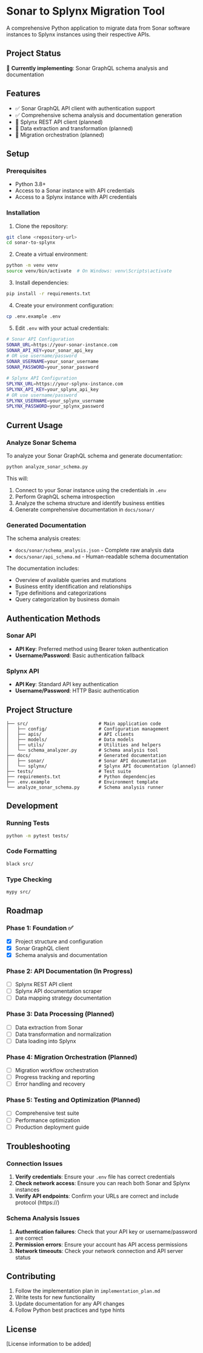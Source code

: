 # Sonar to Splynx Migration Tool

A comprehensive Python application to migrate data from Sonar software instances to Splynx instances using their respective APIs.

## Project Status

🚧 **Currently implementing**: Sonar GraphQL schema analysis and documentation

## Features

- ✅ Sonar GraphQL API client with authentication support
- ✅ Comprehensive schema analysis and documentation generation
- 🚧 Splynx REST API client (planned)
- 🚧 Data extraction and transformation (planned)
- 🚧 Migration orchestration (planned)

## Setup

### Prerequisites

- Python 3.8+
- Access to a Sonar instance with API credentials
- Access to a Splynx instance with API credentials

### Installation

1. Clone the repository:
```bash
git clone <repository-url>
cd sonar-to-splynx
```

2. Create a virtual environment:
```bash
python -m venv venv
source venv/bin/activate  # On Windows: venv\Scripts\activate
```

3. Install dependencies:
```bash
pip install -r requirements.txt
```

4. Create your environment configuration:
```bash
cp .env.example .env
```

5. Edit `.env` with your actual credentials:
```bash
# Sonar API Configuration
SONAR_URL=https://your-sonar-instance.com
SONAR_API_KEY=your_sonar_api_key
# OR use username/password
SONAR_USERNAME=your_sonar_username
SONAR_PASSWORD=your_sonar_password

# Splynx API Configuration  
SPLYNX_URL=https://your-splynx-instance.com
SPLYNX_API_KEY=your_splynx_api_key
# OR use username/password
SPLYNX_USERNAME=your_splynx_username
SPLYNX_PASSWORD=your_splynx_password
```

## Current Usage

### Analyze Sonar Schema

To analyze your Sonar GraphQL schema and generate documentation:

```bash
python analyze_sonar_schema.py
```

This will:
1. Connect to your Sonar instance using the credentials in `.env`
2. Perform GraphQL schema introspection
3. Analyze the schema structure and identify business entities
4. Generate comprehensive documentation in `docs/sonar/`

### Generated Documentation

The schema analysis creates:

- `docs/sonar/schema_analysis.json` - Complete raw analysis data
- `docs/sonar/api_schema.md` - Human-readable schema documentation

The documentation includes:
- Overview of available queries and mutations
- Business entity identification and relationships
- Type definitions and categorizations
- Query categorization by business domain

## Authentication Methods

### Sonar API
- **API Key**: Preferred method using Bearer token authentication
- **Username/Password**: Basic authentication fallback

### Splynx API
- **API Key**: Standard API key authentication
- **Username/Password**: HTTP Basic authentication

## Project Structure

```
├── src/                          # Main application code
│   ├── config/                   # Configuration management
│   ├── apis/                     # API clients
│   ├── models/                   # Data models
│   ├── utils/                    # Utilities and helpers
│   └── schema_analyzer.py        # Schema analysis tool
├── docs/                         # Generated documentation
│   ├── sonar/                    # Sonar API documentation
│   └── splynx/                   # Splynx API documentation (planned)
├── tests/                        # Test suite
├── requirements.txt              # Python dependencies
├── .env.example                  # Environment template
└── analyze_sonar_schema.py       # Schema analysis runner
```

## Development

### Running Tests

```bash
python -m pytest tests/
```

### Code Formatting

```bash
black src/
```

### Type Checking

```bash
mypy src/
```

## Roadmap

### Phase 1: Foundation ✅
- [x] Project structure and configuration
- [x] Sonar GraphQL client
- [x] Schema analysis and documentation

### Phase 2: API Documentation (In Progress)
- [ ] Splynx REST API client  
- [ ] Splynx API documentation scraper
- [ ] Data mapping strategy documentation

### Phase 3: Data Processing (Planned)
- [ ] Data extraction from Sonar
- [ ] Data transformation and normalization
- [ ] Data loading into Splynx

### Phase 4: Migration Orchestration (Planned)
- [ ] Migration workflow orchestration
- [ ] Progress tracking and reporting
- [ ] Error handling and recovery

### Phase 5: Testing and Optimization (Planned)
- [ ] Comprehensive test suite
- [ ] Performance optimization
- [ ] Production deployment guide

## Troubleshooting

### Connection Issues

1. **Verify credentials**: Ensure your `.env` file has correct credentials
2. **Check network access**: Ensure you can reach both Sonar and Splynx instances
3. **Verify API endpoints**: Confirm your URLs are correct and include protocol (https://)

### Schema Analysis Issues

1. **Authentication failures**: Check that your API key or username/password are correct
2. **Permission errors**: Ensure your account has API access permissions
3. **Network timeouts**: Check your network connection and API server status

## Contributing

1. Follow the implementation plan in `implementation_plan.md`
2. Write tests for new functionality
3. Update documentation for any API changes
4. Follow Python best practices and type hints

## License

[License information to be added]
